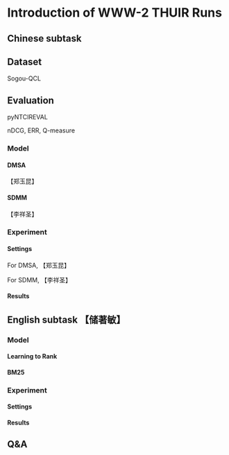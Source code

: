 # Introduction of WWW-2 THUIR Runs

## Chinese subtask

## Dataset

Sogou-QCL

## Evaluation

pyNTCIREVAL

nDCG, ERR, Q-measure

### Model

#### DMSA

【郑玉昆】

#### SDMM

【李祥圣】

### Experiment

#### Settings

For DMSA, 【郑玉昆】

For SDMM, 【李祥圣】


#### Results


## English subtask 【储著敏】

### Model

#### Learning to Rank

#### BM25

### Experiment

#### Settings

#### Results


## Q&A

